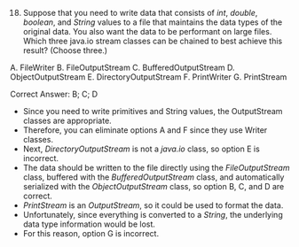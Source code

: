 18. Suppose that you need to write data that consists of *int*, *double*, *boolean*, and *String* values to a file that 
    maintains the data types of the original data. You also want the data to be performant on large files. 
    Which three java.io stream classes can be chained to best achieve this result? (Choose three.)

A. FileWriter
B. FileOutputStream
C. BufferedOutputStream
D. ObjectOutputStream
E. DirectoryOutputStream
F. PrintWriter
G. PrintStream


Correct Answer: B; C; D

- Since you need to write primitives and String values, the OutputStream classes are appropriate.
- Therefore, you can eliminate options A and F since they use Writer classes.
- Next, *DirectoryOutputStream* is not a *java.io* class, so option E is incorrect.
- The data should be written to the file directly using the *FileOutputStream* class, buffered with the 
  *BufferedOutputStream* class, and automatically serialized with the *ObjectOutputStream* class, so option B, C, and D
  are correct.
- *PrintStream* is an *OutputStream*, so it could be used to format the data. 
- Unfortunately, since everything is converted to a *String*, the underlying data type information would be lost.
- For this reason, option G is incorrect.